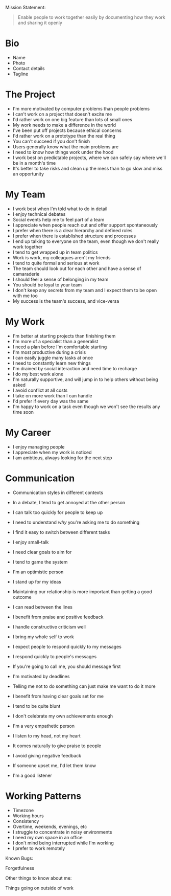 Mission Statement:

> Enable people to work together easily by documenting how they work and sharing it openly

# Bio
- Name
- Photo
- Contact details
- Tagline

# The Project
- I'm more motivated by computer problems than people problems
- I can't work on a project that doesn't excite me
- I'd rather work on one big feature than lots of small ones
- My work needs to make a difference in the world
- I've been put off projects because ethical concerns
- I'd rather work on a prototype than the real thing
- You can't succeed if you don't finish
- Users generally know what the main problems are
- I need to know how things work under the hood
- I work best on predictable projects, where we can safely say where we'll be in a month's time
- It's better to take risks and clean up the mess than to go slow and miss an opportunity

# My Team
- I work best when I'm told what to do in detail
- I enjoy technical debates
- Social events help me to feel part of a team
- I appreciate when people reach out and offer support spontaneously
- I prefer when there is a clear hierarchy and defined roles
- I prefer when there is established structure and processes
- I end up talking to everyone on the team, even though we don't really work together
- I tend to get wrapped up in team politics
- Work is work, my colleagues aren't my friends
- I tend to quite formal and serious at work
- The team should look out for each other and have a sense of camaraderie
- I should feel a sense of belonging in my team
- You should be loyal to your team
- I don't keep any secrets from my team and I expect them to be open with me too
- My success is the team's success, and vice-versa

# My Work
- I'm better at starting projects than finishing them
- I'm more of a specialist than a generalist
- I need a plan before I'm comfortable starting
- I'm most productive during a crisis
- I can easily juggle many tasks at once
- I need to constantly learn new things
- I'm drained by social interaction and need time to recharge
- I do my best work alone
- I'm naturally supportive, and will jump in to help others without being asked
- I avoid conflict at all costs
- I take on more work than I can handle
- I'd prefer if every day was the same
- I'm happy to work on a task even though we won't see the results any time soon

# My Career
- I enjoy managing people
- I appreciate when my work is noticed
- I am ambtious, always looking for the next step

# Communication
- Communication styles in different contexts

- In a debate, I tend to get annoyed at the other person
- I can talk too quickly for people to keep up
- I need to understand *why* you're asking me to do something
- I find it easy to switch between different tasks
- I enjoy small-talk
- I need clear goals to aim for
- I tend to game the system
- I'm an optimistic person
- I stand up for my ideas
- Maintaining our relationship is more important than getting a good outcome
- I can read between the lines
- I benefit from praise and positive feedback
- I handle constructive criticism well
- I bring my whole self to work
- I expect people to respond quickly to my messages
- I respond quickly to people's messages
- If you're going to call me, you should message first
- I'm motivated by deadlines
- Telling me not to do something can just make me want to do it more
- I benefit from having clear goals set for me
- I tend to be quite blunt
- I don't celebrate my own achievements enough
- I'm a very empathetic person
- I listen to my head, not my heart

- It comes naturally to give praise to people
- I avoid giving negative feedback
- If someone upset me, I'd let them know
- I'm a good listener

# Working Patterns
- Timezone
- Working hours
- Consistency
- Overtime, weekends, evenings, etc
- I struggle to concentrate in noisy environments
- I need my own space in an office
- I don't mind being interrupted while I'm working
- I prefer to work remotely




Known Bugs:

Forgetfulness


Other things to know about me:


Things going on outside of work